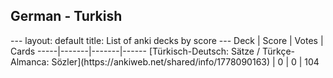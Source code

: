 <h2>German  -  Turkish</h2>
---
layout: default
title: List of anki decks by score
---
Deck | Score | Votes | Cards
-----|-------|-------|------
[Türkisch-Deutsch: Sätze / Türkçe-Almanca: Sözler](https://ankiweb.net/shared/info/1778090163) | 0 | 0 | 104
